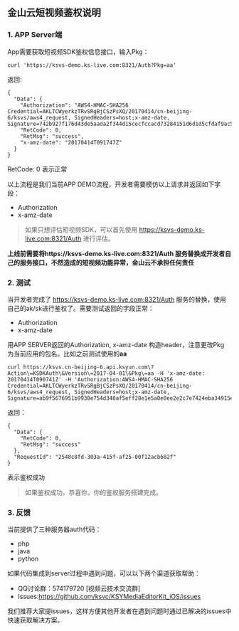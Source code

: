 
## 金山云短视频鉴权说明

### 1. APP Server端

App需要获取短视频SDK鉴权信息接口，输入Pkg：

`curl 'https://ksvs-demo.ks-live.com:8321/Auth?Pkg=aa'`

返回:

```
{
  "Data": {
    "Authorization": "AWS4-HMAC-SHA256 Credential=AKLTCWyerkzTRvSRgBjCSzPsXQ/20170414/cn-beijing-6/ksvs/aws4_request, SignedHeaders=host;x-amz-date, Signature=742b927f176d43de5aada2f344d15cecfccacd73284151d6d1d5cfdaf9ac583f",
    "RetCode": 0,
    "RetMsg": "success",
    "x-amz-date": "20170414T091747Z"
  }
}
```
RetCode: 0 表示正常


以上流程是我们当前APP DEMO流程，开发者需要模仿以上请求并返回如下字段：
* Authorization
* x-amz-date

> 如果只想评估短视频SDK，可以首先使用 https://ksvs-demo.ks-live.com:8321/Auth 进行评估。

**上线前需要将https://ksvs-demo.ks-live.com:8321/Auth 服务替换成开发者自己的服务接口，不然造成的短视频功能异常，金山云不承担任何责任**

### 2. 测试
当开发者完成了 https://ksvs-demo.ks-live.com:8321/Auth 服务的替换，使用自己的ak/sk进行鉴权了。需要测试返回的字段正常：
* Authorization
* x-amz-date


用APP SERVER返回的Authorization, x-amz-date 构造header，注意更改Pkg 为当前应用的包名。比如之前测试使用的**aa**

```
curl https://ksvs.cn-beijing-6.api.ksyun.com\?Action\=KSDKAuth\&Version\=2017-04-01\&Pkg\=aa -H 'x-amz-date: 20170414T090741Z' -H 'Authorization:AWS4-HMAC-SHA256 Credential=AKLTCWyerkzTRvSRgBjCSzPsXQ/20170414/cn-beijing-6/ksvs/aws4_request, SignedHeaders=host;x-amz-date, Signature=ab9f5676951b9938e754d340af5eff28e1e5a0e0ee2e2c7e7424eba34915e236'
```

返回：
```
{
  "Data": {
    "RetCode": 0,
    "RetMsg": "success"
  },
  "RequestId": "2548c8fd-303a-415f-af25-00f12acb682f"
}
```

表示鉴权成功

> 如果鉴权成功，恭喜你，你的鉴权服务搭建完成。

### 3. 反馈
当前提供了三种服务器auth代码：
* php
* java
* python

如果代码集成到server过程中遇到问题，可以以下两个渠道获取帮助：
* QQ讨论群：574179720 [视频云技术交流群] 
* Issues:<https://github.com/ksvc/KSYMediaEditorKit_iOS/issues>

我们推荐大家提issues，这样方便其他开发者在遇到问题时通过已解决的issues中快速获取解决方案。
